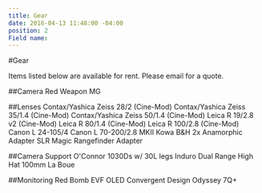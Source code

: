 ```yaml
---
title: Gear
date: 2016-04-13 11:48:00 -04:00
position: 2
Field name: 
---
```


#Gear

Items listed below are available for rent. Please email for a quote.

##Camera
Red Weapon MG

##Lenses
Contax/Yashica Zeiss 28/2 (Cine-Mod)
Contax/Yashica Zeiss 35/1.4 (Cine-Mod)
Contax/Yashica Zeiss 50/1.4 (Cine-Mod)
Leica R 19/2.8 v2 (Cine-Mod)
Leica R 80/1.4 (Cine-Mod)
Leica R 100/2.8 (Cine-Mod)
Canon L 24-105/4
Canon L 70-200/2.8 MKII
Kowa B&H 2x Anamorphic Adapter
SLR Magic Rangefinder Adapter

##Camera Support
O'Connor 1030Ds w/ 30L legs
Induro Dual Range High Hat 100mm
La Boue

##Monitoring
Red Bomb EVF OLED
Convergent Design Odyssey 7Q+
